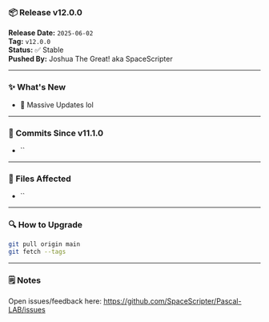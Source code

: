 ### 📦 Release v12.0.0

**Release Date:** `2025-06-02`  
**Tag:** `v12.0.0`  
**Status:** ✅ Stable  
**Pushed By:** Joshua The Great! aka SpaceScripter

---

### ✨ What's New
- 🔧 Massive Updates lol

---

### 🧾 Commits Since v11.1.0
- ``

---

### 📁 Files Affected
- ``

---

### 🔍 How to Upgrade
```bash
git pull origin main
git fetch --tags
```

---

### 🗒️ Notes
Open issues/feedback here: <https://github.com/SpaceScripter/Pascal-LAB/issues>
